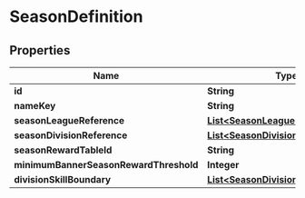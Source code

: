 

# SeasonDefinition


## Properties

| Name | Type | Description | Notes |
|------------ | ------------- | ------------- | -------------|
|**id** | **String** |  |  [optional] |
|**nameKey** | **String** |  |  [optional] |
|**seasonLeagueReference** | [**List&lt;SeasonLeagueReference&gt;**](SeasonLeagueReference.md) |  |  [optional] |
|**seasonDivisionReference** | [**List&lt;SeasonDivisionReference&gt;**](SeasonDivisionReference.md) |  |  [optional] |
|**seasonRewardTableId** | **String** |  |  [optional] |
|**minimumBannerSeasonRewardThreshold** | **Integer** |  |  [optional] |
|**divisionSkillBoundary** | [**List&lt;SeasonDivisionSkillBoundary&gt;**](SeasonDivisionSkillBoundary.md) |  |  [optional] |



